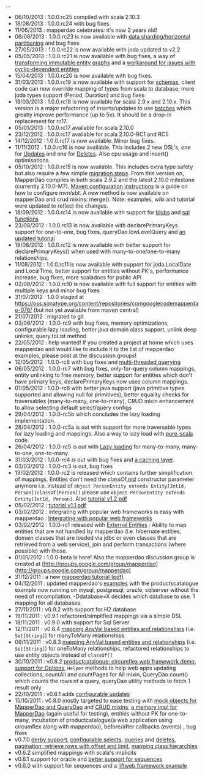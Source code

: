 ...
  * 06/10/2013 : 1.0.0.rc25 compiled with scala 2.10.3
  * 18/08/2013 : 1.0.0.rc24 with bug fixes.
  * 11/06/2013 : mapperdao celebrates: it's now 2 years old!
  * 06/06/2013 : 1.0.0.rc23 is now available with [data sharding/horizontal partitioning](SchemaModifications.md) and bug fixes
  * 27/05/2013 : 1.0.0.rc22 is now available with joda updated to v2.2
  * 05/05/2013 : 1.0.0.rc21 is now available with bug fixes, a way of [transforming immutable entity graphs](UpdatingImmutableGraphs.md) and a [workaround for issues with cyclic-dependent entities](CyclicDependencies.md)
  * 15/04/2013 : 1.0.0.rc20 is now available with bug fixes.
  * 31/03/2013 : 1.0.0.rc19 is now available with support for [schemas](Schemas.md), client code can now override mapping of types from scala to database, more joda types support (Period, Duration) and bug fixes
  * 18/03/2013 : 1.0.0.rc18 is now available for scala 2.9.x and 2.10.x. This version is a major refactoring of inserts/updates to use [batches](Batch.md) which greatly improve performance (up to 5x). It should be a drop-in replacement for rc17.
  * 05/01/2013 : 1.0.0.rc17 available for scala 2.10.0
  * 23/12/2012 : 1.0.0.rc17 available for scala 2.10.0-RC1 and RC5
  * 14/12/2012 : 1.0.0.rc17 is now available. Minor bug fixes.
  * 11/11/2012 : 1.0.0.rc16 is now available. This includes 2 new DSL's, one for [Updates](Update.md) and one for [Deletes](Delete.md). Also cpu usage and insert() optimisations.
  * 05/10/2012 : 1.0.0.rc15 is now available. This includes extra type safety but also require a few simple [migration steps](MigrationRC14.md). From this version on, MapperDao compiles in both scala 2.9.2 and the latest 2.10.0 milestone (currently 2.10.0-M7). [Maven configuration instructions](MavenConfiguration.md) is a guide on how to configure mvn/sbt. A new method is now available on mapperDao and crud mixins: merge(). Note: examples, wiki and tutorial were updated to reflect the changes.
  * 18/09/2012 : 1.0.0.rc14 is now available with support for [blobs](Blobs.md) and [sql functions](SqlFunctions.md)
  * 23/08/2012 : 1.0.0.rc13 is now available with declarePrimaryKeys support for one-to-one, bug fixes, queryDao.lowLevelQuery and [an updated tutorial](http://mapperdao-examples.googlecode.com/files/tutorial1.4.pdf)
  * 19/08/2012 : 1.0.0.rc12 is now available with better support for declarePrimaryKeys() when used with many-to-one/one-to-many relationships.
  * 11/08/2012 : 1.0.0.rc11 is now available with support for joda.LocalDate and LocalTime, better support for entities without PK's, performance increase, bug fixes, more scaladocs for public API
  * 02/08/2012 : 1.0.0.rc10 is now available with full support for entities with multiple keys and minor bug fixes
  * 31/07/2012 : 1.0.0 staged at https://oss.sonatype.org/content/repositories/comgooglecodemapperdao-076/ (but not yet available from maven central)
  * 21/07/2012 : migrated to git
  * 03/06/2012 : 1.0.0-rc9 with bug fixes, memory optimizations, configurable lazy loading, better java domain class support, unlink deep unlinks, query.toList method
  * 22/05/2012 : help wanted! If you created a project at home which uses mapperdao and would like to include it to the list of mapperdao examples, please post at the discussion groups!
  * 12/05/2012 : 1.0.0-rc8 with bug fixes and [multi-threaded querying](ConfigurableQueries.md)
  * 06/05/2012 : 1.0.0-rc7 with bug fixes, only-for-query column mappings, entity unlinking to free memory, better support for entities which don't have primary keys, declarePrimaryKeys now uses column mappings.
  * 01/05/2012 : 1.0.0-rc6 with better java support (java primitive types supported and allowing null for primitives), better equality checks for traversables (many-to-many, one-to-many), CRUD mixin enhancement to allow selecting default select/query configs
  * 29/04/2012 : 1.0.0-rc5b which concludes the lazy loading implementation.
  * 28/04/2012 : 1.0.0-rc5a is out with support for more traversable types for lazy loading and mappings. Also a way to lazy load with [pure-scala](LazyLoading.md) code.
  * 26/04/2012 : 1.0.0-rc5 is out with [Lazy loading](LazyLoading.md) for many-to-many, many-to-one, one-to-many.
  * 31/03/2012 : 1.0.0-rc4 is out with bug fixes and [a caching layer](Caching.md).
  * 03/03/2012 : 1.0.0-rc3 is out, bug fixes
  * 13/02/2012 : 1.0.0-rc2 is released which contains further simplification of mappings. Entities don't need the classOf[.md](.md) constructor parameter anymore i.e. instead of `object PersonEntity extends Entity[IntId, Person](classOf[Person])` please use `object PersonEntity extends Entity[IntId, Person]`. Also [tutorial v1.2 pdf](http://mapperdao-examples.googlecode.com/files/tutorial1.2.pdf)
  * 05/02/2012 : [tutorial v1.1 pdf](http://mapperdao-examples.googlecode.com/files/tutorial1.1.pdf)
  * 03/02/2012 : integrating with popular web frameworks is easy with mapperdao : [Integrating with popular web frameworks](IntegrationWithWebFrameworks.md)
  * 03/02/2012 : 1.0.0-rc1 released with [External Entities](ExternalEntities.md) : Ability to map entities that are not handled by mapperdao (i.e. hibernate entities, domain classes that are loaded via jdbc or even classes that are retrieved from a web service), join and perform transactions (where possible) with those.
  * 01/01/2012 : 1.0.0-beta is here! Also the mapperdao discussion group is created at [http://groups.google.com/group/mapperdao](http://groups.google.com/group/mapperdao)
  * 31/12/2011 : a new [mapperdao tutorial (pdf)](http://mapperdao-examples.googlecode.com/files/tutorial.pdf)
  * 04/12/2011 : updated mapperdao's [examples](http://code.google.com/p/mapperdao-examples/) with the productscatalogue example now running on mysql, postgresql, oracle, sqlserver without the need of recompilation. -Ddatabase=X decides which database to use. 1 mapping for all databases.
  * 27/11/2011 : v0.9.2 with support for H2 database
  * 19/11/2011 : v0.9.1 refactored/simplified mappings via a simple DSL
  * 18/11/2011 : v0.9.0 with support for Sql Server
  * 12/11/2011 : v0.8.4 [mapping AnyVal based entities and relationships](SimpleTypesMapping.md) (i.e. `Set[String]`) for manyToMany relationships
  * 06/11/2011 : v0.8.3 [mapping AnyVal based entities and relationships](SimpleTypesMapping.md) (i.e. `Set[String]`) for oneToMany relationships, refactored relationships to use entity objects instead of `classOf[]`
  * 30/10/2011 : v0.8.2 [productcatalogue: circumflex web framework demo](https://code.google.com/p/mapperdao-examples/), [support for Options](OptionSupport.md), `Helper` methods to help web apps updating collections, countAll and countPages for All mixin, QueryDao.count() which counts the rows of a query, queryDao utility methods to fetch 1 result only
  * 22/10/2011 : v0.8.1 adds [configurable updates](ConfigurableCRUD.md)
  * 15/10/2011 : v0.8.0 mostly targeted to ease testing with [mock objects for MapperDao and QueryDao](MockMapperDao.md) and [CRUD mixins](MockDaoMixins.md), [a memory impl for MapperDao](MemoryMapperDao.md) (again useful for testing), entities without PK for one-to-many, incubation of productcatalogue(a web application using circumflex along with mapperdao), before/after callbacks (events) , bug fixes
  * v0.7.0 [derby support](DerbyParticularities.md), [configurable selects](ConfigurableCRUD.md), [queries](ConfigurableQueries.md) and [deletes](ConfigurableCRUD.md), [pagination: retrieve rows with offset and limit](Pagination.md), [mapping class hierarchies](ClassHierarchyMappings.md)
  * v0.6.2 simplified mappings with scala's implicits
  * v0.6.1 support for oracle and [better support for sequences](Sequences.md)
  * v0.6.0 with support for sequences and a [liftweb framework example](https://code.google.com/p/mapperdao-examples/)